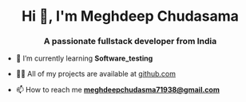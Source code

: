 <h1 align="center">Hi 👋, I'm Meghdeep Chudasama</h1>
<h3 align="center">A passionate fullstack developer from India</h3>

- 🌱 I’m currently learning **Software_testing**

- 👨‍💻 All of my projects are available at [github.com](github.com)

- 📫 How to reach me **meghdeepchudasma71938@gmail.com**


